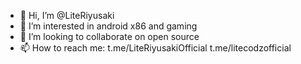 - 👋 Hi, I’m @LiteRiyusaki
- 👀 I’m interested in android x86 and gaming
- 💞️ I’m looking to collaborate on open source
- 📫 How to reach me: t.me/LiteRiyusakiOfficial t.me/litecodzofficial

<!---
LiteRiyusaki/LiteRiyusaki is a ✨ special ✨ repository because its `README.md` (this file) appears on your GitHub profile.
You can click the Preview link to take a look at your changes.
--->
